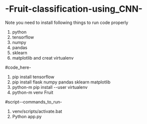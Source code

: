 # -Fruit-classification-using_CNN-

Note you need to install following things to run code properly 
1) python 
2) tensorflow
3) numpy
4) pandas
5) sklearn
6) matplotlib
and  creat virtualenv

#code_here-
1) pip install tensorflow
2) pip install flask numpy pandas sklearn matplotlib
3) python-m pip install --user virtualenv
4) python-m venv Fruit

#script--commands_to_run-
1) venv/scripts/activate.bat
2) Python app.py



